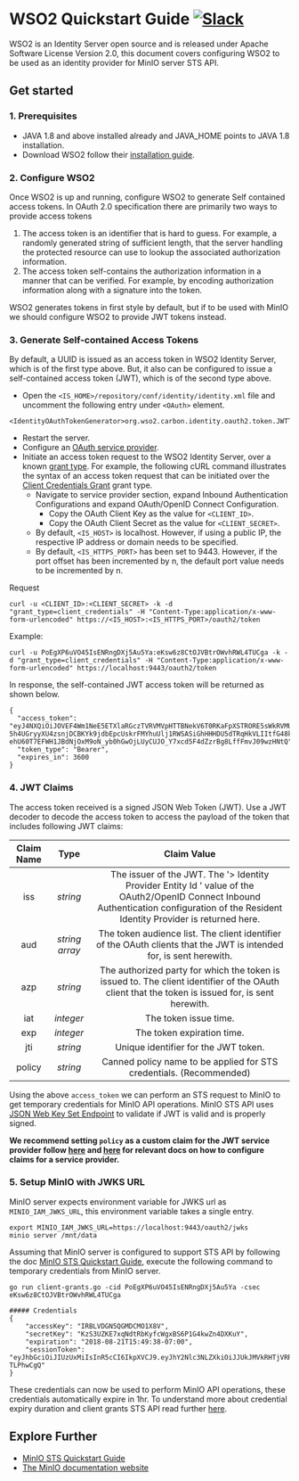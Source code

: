 # WSO2 Quickstart Guide [![Slack](https://slack.min.io/slack?type=svg)](https://slack.min.io)
WSO2 is an Identity Server open source and is released under Apache Software License Version 2.0, this document covers configuring WSO2 to be used as an identity provider for MinIO server STS API.

## Get started
### 1. Prerequisites
- JAVA 1.8 and above installed already and JAVA_HOME points to JAVA 1.8 installation.
- Download WSO2 follow their [installation guide](https://docs.wso2.com/display/IS540/Installation+Guide).

### 2. Configure WSO2
Once WSO2 is up and running, configure WSO2 to generate Self contained access tokens. In OAuth 2.0 specification there are primarily two ways to provide access tokens

1. The access token is an identifier that is hard to guess. For example, a randomly generated string of sufficient length, that the server handling the protected resource can use to lookup the associated authorization information.
2. The access token self-contains the authorization information in a manner that can be verified. For example, by encoding authorization information along with a signature into the token.

WSO2 generates tokens in first style by default, but if to be used with MinIO we should configure WSO2 to provide JWT tokens instead.

### 3. Generate Self-contained Access Tokens
By default, a UUID is issued as an access token in WSO2 Identity Server, which is of the first type above. But, it also can be configured to issue a self-contained access token (JWT), which is of the second type above.

- Open the `<IS_HOME>/repository/conf/identity/identity.xml` file and uncomment the following entry under `<OAuth>` element.
```
<IdentityOAuthTokenGenerator>org.wso2.carbon.identity.oauth2.token.JWTTokenIssuer</IdentityOAuthTokenGenerator>
```
- Restart the server.
- Configure an [OAuth service provider](https://docs.wso2.com/display/IS540/Adding+and+Configuring+a+Service+Provider).
- Initiate an access token request to the WSO2 Identity Server, over a known [grant type](https://docs.wso2.com/display/IS540/OAuth+2.0+Grant+Types). For example, the following cURL command illustrates the syntax of an access token request that can be initiated over the [Client Credentials Grant](https://docs.wso2.com/display/IS540/Client+Credentials+Grant) grant type.
  - Navigate to service provider section, expand Inbound Authentication Configurations and expand OAuth/OpenID Connect Configuration.
    - Copy the OAuth Client Key as the value for `<CLIENT_ID>`.
    - Copy the OAuth Client Secret as the value for `<CLIENT_SECRET>`.
  - By default, `<IS_HOST>` is localhost. However, if using a public IP, the respective IP address or domain needs to be specified.
  - By default, `<IS_HTTPS_PORT>` has been set to 9443. However, if the port offset has been incremented by n, the default port value needs to be incremented by n.

Request
```
curl -u <CLIENT_ID>:<CLIENT_SECRET> -k -d "grant_type=client_credentials" -H "Content-Type:application/x-www-form-urlencoded" https://<IS_HOST>:<IS_HTTPS_PORT>/oauth2/token
```

Example:
```
curl -u PoEgXP6uVO45IsENRngDXj5Au5Ya:eKsw6z8CtOJVBtrOWvhRWL4TUCga -k -d "grant_type=client_credentials" -H "Content-Type:application/x-www-form-urlencoded" https://localhost:9443/oauth2/token
```

In response, the self-contained JWT access token will be returned as shown below.
```
{
  "access_token": "eyJ4NXQiOiJOVEF4Wm1NeE5ETXlaRGczTVRVMVpHTTBNekV6T0RKaFpXSTRORE5sWkRVMU9HRmtOakZpTVEiLCJraWQiOiJOVEF4Wm1NeE5ETXlaRGczTVRVMVpHTTBNekV6T0RKaFpXSTRORE5sWkRVMU9HRmtOakZpTVEiLCJhbGciOiJSUzI1NiJ9.eyJhdWQiOiJQb0VnWFA2dVZPNDVJc0VOUm5nRFhqNUF1NVlhIiwiYXpwIjoiUG9FZ1hQNnVWTzQ1SXNFTlJuZ0RYajVBdTVZYSIsImlzcyI6Imh0dHBzOlwvXC9sb2NhbGhvc3Q6OTQ0M1wvb2F1dGgyXC90b2tlbiIsImV4cCI6MTUzNDg5MTc3OCwiaWF0IjoxNTM0ODg4MTc4LCJqdGkiOiIxODQ0MzI5Yy1kNjVhLTQ4YTMtODIyOC05ZGY3M2ZlODNkNTYifQ.ELZ8ujk2Xp9xTGgMqnCa5ehuimaAPXWlSCW5QeBbTJIT4M5OB_2XEVIV6p89kftjUdKu50oiYe4SbfrxmLm6NGSGd2qxkjzJK3SRKqsrmVWEn19juj8fz1neKtUdXVHuSZu6ws_bMDy4f_9hN2Jv9dFnkoyeNT54r4jSTJ4A2FzN2rkiURheVVsc8qlm8O7g64Az-5h4UGryyXU4zsnjDCBKYk9jdbEpcUskrFMYhuUlj1RWSASiGhHHHDU5dTRqHkVLIItfG48k_fb-ehU60T7EFWH1JBdNjOxM9oN_yb0hGwOjLUyCUJO_Y7xcd5F4dZzrBg8LffFmvJ09wzHNtQ",
  "token_type": "Bearer",
  "expires_in": 3600
}
```

### 4. JWT Claims
The access token received is a signed JSON Web Token (JWT). Use a JWT decoder to decode the access token to access the payload of the token that includes following JWT claims:

|Claim Name|Type|Claim Value|
|:--:|:--:|:--:|
|iss| _string_ | The issuer of the JWT. The '> Identity Provider Entity Id ' value of the OAuth2/OpenID Connect Inbound Authentication configuration of the Resident Identity Provider is returned here. |
|aud| _string array_ | The token audience list. The client identifier of the OAuth clients that the JWT is intended for, is sent herewith. |
|azp| _string_ | The authorized party for which the token is issued to. The client identifier of the OAuth client that the token is issued for, is sent herewith. |
|iat| _integer_ |	The token issue time. |
|exp| _integer_ |	The token expiration time. |
|jti| _string_ | Unique identifier for the JWT token. |
|policy| _string_ | Canned policy name to be applied for STS credentials. (Recommended) |

Using the above `access_token` we can perform an STS request to MinIO to get temporary credentials for MinIO API operations. MinIO STS API uses [JSON Web Key Set Endpoint](https://docs.wso2.com/display/IS541/JSON+Web+Key+Set+Endpoint) to validate if JWT is valid and is properly signed.

**We recommend setting `policy` as a custom claim for the JWT service provider follow [here](https://docs.wso2.com/display/IS550/Configuring+Claims+for+a+Service+Provider) and [here](https://docs.wso2.com/display/IS550/Handling+Custom+Claims+with+the+JWT+Bearer+Grant+Type) for relevant docs on how to configure claims for a service provider.**

### 5. Setup MinIO with JWKS URL
MinIO server expects environment variable for JWKS url as `MINIO_IAM_JWKS_URL`, this environment variable takes a single entry.
```
export MINIO_IAM_JWKS_URL=https://localhost:9443/oauth2/jwks
minio server /mnt/data
```

Assuming that MinIO server is configured to support STS API by following the doc [MinIO STS Quickstart Guide](https://docs.min.io/docs/minio-sts-quickstart-guide), execute the following command to temporary credentials from MinIO server.
```
go run client-grants.go -cid PoEgXP6uVO45IsENRngDXj5Au5Ya -csec eKsw6z8CtOJVBtrOWvhRWL4TUCga

##### Credentials
{
	"accessKey": "IRBLVDGN5QGMDCMO1X8V",
	"secretKey": "KzS3UZKE7xqNdtRbKyfcWgxBS6P1G4kwZn4DXKuY",
	"expiration": "2018-08-21T15:49:38-07:00",
	"sessionToken": "eyJhbGciOiJIUzUxMiIsInR5cCI6IkpXVCJ9.eyJhY2Nlc3NLZXkiOiJJUkJMVkRHTjVRR01EQ01PMVg4ViIsImF1ZCI6IlBvRWdYUDZ1Vk80NUlzRU5SbmdEWGo1QXU1WWEiLCJhenAiOiJQb0VnWFA2dVZPNDVJc0VOUm5nRFhqNUF1NVlhIiwiZXhwIjoxNTM0ODkxNzc4LCJpYXQiOjE1MzQ4ODgxNzgsImlzcyI6Imh0dHBzOi8vbG9jYWxob3N0Ojk0NDMvb2F1dGgyL3Rva2VuIiwianRpIjoiMTg0NDMyOWMtZDY1YS00OGEzLTgyMjgtOWRmNzNmZTgzZDU2In0.4rKsZ8VkZnIS_ALzfTJ9UbEKPFlQVvIyuHw6AWTJcDFDVgQA2ooQHmH9wUDnhXBi1M7o8yWJ47DXP-TLPhwCgQ"
}
```

These credentials can now be used to perform MinIO API operations, these credentials automatically expire in 1hr. To understand more about credential expiry duration and client grants STS API read further [here](https://github.com/minio/minio/blob/master/docs/sts/client-grants.md).

## Explore Further
- [MinIO STS Quickstart Guide](https://docs.min.io/docs/minio-sts-quickstart-guide)
- [The MinIO documentation website](https://docs.min.io)
